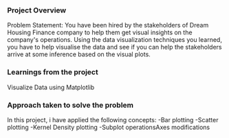 ### Project Overview

 Problem Statement:
            You have been hired by the stakeholders of Dream Housing Finance company to help them get visual insights on the company's operations. Using the data visualization techniques you learned, you have to help visualise the data and see if you can help the stakeholders arrive at some inference based on the visual plots.


### Learnings from the project

 Visualize Data using Matplotlib



### Approach taken to solve the problem

 In this project, i have applied the following concepts:
-Bar plotting
-Scatter plotting
-Kernel Density plotting
-Subplot operationsAxes modifications


